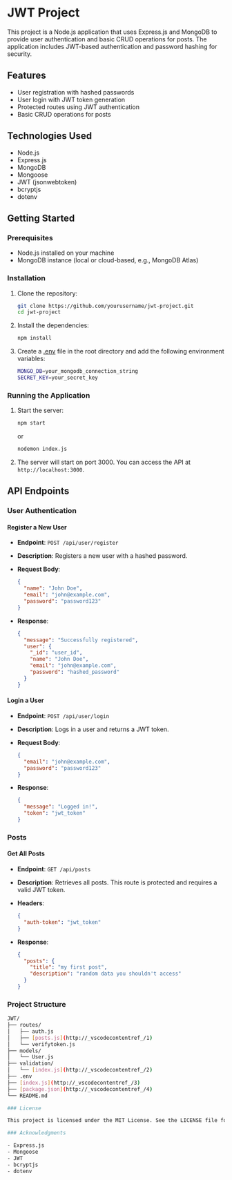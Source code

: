 <!-- # AWT Project

This project is a Node.js application that uses Express.js and MongoDB to provide user authentication and basic CRUD operations for posts. The application includes JWT-based authentication and password hashing for security.

## Features

- User registration with hashed passwords
- User login with JWT token generation
- Protected routes using JWT authentication
- Basic CRUD operations for posts

## Technologies Used

- Node.js
- Express.js
- MongoDB
- Mongoose
- JWT (jsonwebtoken)
- bcryptjs
- dotenv

## Getting Started

### Prerequisites

- Node.js installed on your machine
- MongoDB instance (local or cloud-based, e.g., MongoDB Atlas)

### Installation

1. Clone the repository:

   ```sh
   git clone https://github.com/yourusername/awt-project.git
   cd awt-project
2. Install the dependencies:
   ```sh
   npm install
3. Create a .env file in the root directory and add the following environment variables:
4.  ```sh
    MONGO_DB=your_mongodb_connection_string
SECRET_KEY=your_secret_key
``<vscode_annotation details='%5B%7B%22title%22%3A%22hardcoded-credentials%22%2C%22description%22%3A%22Embedding%20credentials%20in%20source%20code%20risks%20unauthorized%20access%22%7D%5D'>`

### Running the Application
1. Start the server
```sh
npm start
or
nodemon index.js
2. The server will start on port 3000. You can access the API at http://localhost:3000.

##API Endpoints
###User Authentication
####Register a New User
Endpoint: POST /api/user/register
Description: Registers a new user with a hashed password.
Request Body:
{
  "name": "John Doe",
  "email": "john@example.com",
  "password": "password123"
}

Response:

```sh
{
  "message": "Successfully registered",
  "user": {
    "_id": "user_id",
    "name": "John Doe",
    "email": "john@example.com",
    "password": "hashed_password"
  }
}

###User 
Endpoint: POST /api/user/login
Description: Logs in a user and returns a JWT token.
Request Body:
```sh
{
  "email": "john@example.com",
  "password": "password123"
}

Response:
```sh
{
  "message": "Logged in!",
  "token": "jwt_token"
}

###Posts
####Get All Posts
Endpoint: GET /api/posts
Description: Retrieves all posts. This route is protected and requires a valid JWT token.
Headers:
```sh
{
  "auth-token": "jwt_token"
}

Response:
```sh
{
  "posts": {
    "title": "my first post",
    "description": "random data you shouldn't access"
  }
}

###Project Structure
JWT/
├── routes/
│   ├── auth.js
│   ├── [posts.js](http://_vscodecontentref_/1)
│   └── verifytoken.js
├── models/
│   └── User.js
├── validation/
│   └── [index.js](http://_vscodecontentref_/2)
├── .env
├── [index.js](http://_vscodecontentref_/3)
├── [package.json](http://_vscodecontentref_/4)
└── README.md

###License
This project is licensed under the MIT License. See the LICENSE file for details.

###Acknowledgments
Express.js
Mongoose
JWT
bcryptjs
dotenv -->
# JWT Project

This project is a Node.js application that uses Express.js and MongoDB to provide user authentication and basic CRUD operations for posts. The application includes JWT-based authentication and password hashing for security.

## Features

- User registration with hashed passwords
- User login with JWT token generation
- Protected routes using JWT authentication
- Basic CRUD operations for posts

## Technologies Used

- Node.js
- Express.js
- MongoDB
- Mongoose
- JWT (jsonwebtoken)
- bcryptjs
- dotenv

## Getting Started

### Prerequisites

- Node.js installed on your machine
- MongoDB instance (local or cloud-based, e.g., MongoDB Atlas)

### Installation

1. Clone the repository:

    ```sh
    git clone https://github.com/yourusername/jwt-project.git
    cd jwt-project
    ```

2. Install the dependencies:

    ```sh
    npm install
    ```

3. Create a [.env](http://_vscodecontentref_/1) file in the root directory and add the following environment variables:

    ```sh
    MONGO_DB=your_mongodb_connection_string
    SECRET_KEY=your_secret_key
    ```

### Running the Application

1. Start the server:

    ```sh
    npm start
    ```

    or

    ```sh
    nodemon index.js
    ```

2. The server will start on port 3000. You can access the API at `http://localhost:3000`.

## API Endpoints

### User Authentication

#### Register a New User

- **Endpoint**: `POST /api/user/register`
- **Description**: Registers a new user with a hashed password.
- **Request Body**:

    ```json
    {
      "name": "John Doe",
      "email": "john@example.com",
      "password": "password123"
    }
    ```

- **Response**:

    ```json
    {
      "message": "Successfully registered",
      "user": {
        "_id": "user_id",
        "name": "John Doe",
        "email": "john@example.com",
        "password": "hashed_password"
      }
    }
    ```

#### Login a User

- **Endpoint**: `POST /api/user/login`
- **Description**: Logs in a user and returns a JWT token.
- **Request Body**:

    ```json
    {
      "email": "john@example.com",
      "password": "password123"
    }
    ```

- **Response**:

    ```json
    {
      "message": "Logged in!",
      "token": "jwt_token"
    }
    ```

### Posts

#### Get All Posts

- **Endpoint**: `GET /api/posts`
- **Description**: Retrieves all posts. This route is protected and requires a valid JWT token.
- **Headers**:

    ```json
    {
      "auth-token": "jwt_token"
    }
    ```

- **Response**:

    ```json
    {
      "posts": {
        "title": "my first post",
        "description": "random data you shouldn't access"
      }
    }
    ```

### Project Structure
```sh
JWT/
├── routes/
│   ├── auth.js
│   ├── [posts.js](http://_vscodecontentref_/1)
│   └── verifytoken.js
├── models/
│   └── User.js
├── validation/
│   └── [index.js](http://_vscodecontentref_/2)
├── .env
├── [index.js](http://_vscodecontentref_/3)
├── [package.json](http://_vscodecontentref_/4)
└── README.md

### License

This project is licensed under the MIT License. See the LICENSE file for details.

### Acknowledgments

- Express.js
- Mongoose
- JWT
- bcryptjs
- dotenv